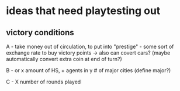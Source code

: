 # ideas that need playtesting out

## victory conditions

A - take money out of circulation, to put into "prestige"
	- some sort of exchange rate to buy victory points
		-> also can covert cars?
			(maybe automatically convert extra coin at end of turn?)

B - or x amount of HS, + agents in y # of major cities (define major?)

C - X number of rounds played
